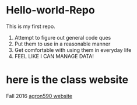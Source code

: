 # Hello-world-Repo
This is my first repo.


1. Attempt to figure out general code ques
2. Put them to use in a reasonable manner
3. Get comfortable with using them in everyday life
4. FEEL LIKE I CAN MANAGE DATA!

# here is the class website 
Fall 2016
[agron590 website](http://agron590-isu.github.io/)

